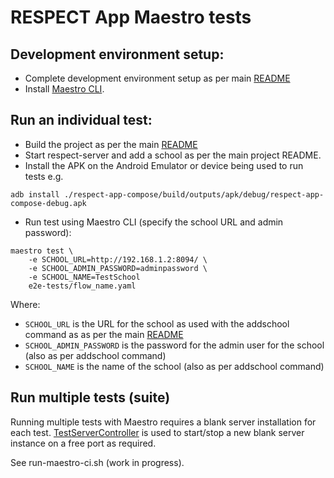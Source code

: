 # RESPECT App Maestro tests

## Development environment setup:
* Complete development environment setup as per main [README](../../README.md)
* Install [Maestro CLI](https://github.com/mobile-dev-inc/Maestro/releases).

## Run an individual test:

* Build the project as per the main [README](../../README.md)
* Start respect-server and add a school as per the main project README.
* Install the APK on the Android Emulator or device being used to run tests
e.g.
```
adb install ./respect-app-compose/build/outputs/apk/debug/respect-app-compose-debug.apk
```

* Run test using Maestro CLI (specify the school URL and admin password):
```
maestro test \
    -e SCHOOL_URL=http://192.168.1.2:8094/ \
    -e SCHOOL_ADMIN_PASSWORD=adminpassword \
    -e SCHOOL_NAME=TestSchool
    e2e-tests/flow_name.yaml
```

Where:
* ```SCHOOL_URL``` is the URL for the school as used with the addschool command as  as per the main
  [README](../../README.md) 
* ```SCHOOL_ADMIN_PASSWORD``` is the password for the admin user for the school (also as per addschool command)
* ```SCHOOL_NAME``` is the name of the school (also as per addschool command)

## Run multiple tests (suite)

Running multiple tests with Maestro requires a blank server installation for each test. 
[TestServerController](https://github.com/UstadMobile/TestServerController) is used to start/stop a new blank server instance on a free port as 
required. 

See run-maestro-ci.sh (work in progress).

